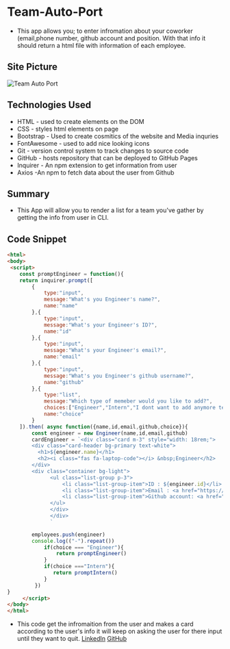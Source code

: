 # Team-Auto-Port
- This app allows you; to enter infromation about your coworker (email,phone number, github account and position. With that info it should return a html file with information of each employee. 
## Site Picture
![ Team Auto Port](https://media-exp1.licdn.com/dms/image/C4E22AQGkhNXCSPPmFw/feedshare-shrink_800/0?e=1581552000&v=beta&t=3mxZzDyOpISasWvBFWlsCHopemH3N48Tz_rQB-e50t0)


## Technologies Used
- HTML - used to create elements on the DOM
- CSS - styles html elements on page
- Bootstrap - Used to create cosmitics of the website and Media inquries
- FontAwesome - used to add nice looking icons 
- Git - version control system to track changes to source code
- GitHub - hosts repository that can be deployed to GitHub Pages
- Inquirer - An npm extension to get information from user
- Axios -An npm to fetch data about the user from Github 

## Summary 
- This App will allow you to render a list for a team you've gather by getting the info from user in CLI.
## Code Snippet
```html
<html>
<body>
 <script>
    const promptEngineer = function(){
    return inquirer.prompt([
        {
            type:"input",
            message:"What's you Engineer's name?",
            name:"name"
        },{
            type:"input",
            message:"What's your Engineer's ID?",
            name:"id"
        },{
            type:"input",
            message:"What's your Engineer's email?",
            name:"email"
        },{
            type:"input",
            message:"What's you Engineer's github username?",
            name:"github"
        },{
            type:"list",
            message:"Which type of memeber would you like to add?",
            choices:["Engineer","Intern","I dont want to add anymore team members"],
            name:"choice"
        }
    ]).then( async function({name,id,email,github,choice}){
        const engineer = new Engineer(name,id,email,github)
        cardEngineer = `<div class="card m-3" style="width: 18rem;">
        <div class="card-header bg-primary text-white">
          <h1>${engineer.name}</h1>
          <h2><i class="fas fa-laptop-code"></i> &nbsp;Engineer</h2>
        </div>
        <div class="container bg-light">
              <ul class="list-group p-3">
                  <li class="list-group-item">ID : ${engineer.id}</li>
                  <li class="list-group-item">Email : <a href="https://mail.google.com/"class="card-link">${engineer.email}</a> </li>
                  <li class="list-group-item">Github account: <a href="https://github.com/"class="card-link">${engineer.github}</a> </li>
              </ul>
              </div>
              </div>
              `

        employees.push(engineer)
        console.log(("-").repeat())
            if(choice === "Engineer"){
                return promptEngineer()
            }
            if(choice ==="Intern"){
               return promptIntern()
            }
         })
}
     </script>
</body>
</html>
```
- This code get the infromaition from the user and makes a card according to the user's info it will keep on asking the user for there input until they want to quit.
[LinkedIn](linkedin.com/in/andres-felipe-jimenez-ferreira-b67a35192)
[GitHub](https://github.com/AndresF97)
